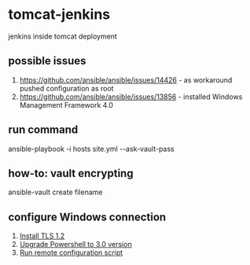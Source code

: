 # tomcat-jenkins
jenkins inside tomcat deployment

## possible issues
1. https://github.com/ansible/ansible/issues/14426 - as workaround pushed configuration as root
2. https://github.com/ansible/ansible/issues/13856 - installed Windows Management Framework 4.0

## run command
ansible-playbook -i hosts site.yml --ask-vault-pass

## how-to: vault encrypting
ansible-vault create filename 

## configure Windows connection
1. [Install TLS 1.2](https://support.microsoft.com/en-us/help/3080079/update-to-add-rds-support-for-tls-1.1-and-tls-1.2-in-windows-7-or-windows-server-2008-r2)
2. [Upgrade Powershell to 3.0 version](https://github.com/ansible/ansible/blob/devel/examples/scripts/upgrade_to_ps3.ps1)
3. [Run remote configuration script](https://github.com/ansible/ansible/blob/devel/examples/scripts/ConfigureRemotingForAnsible.ps1)
